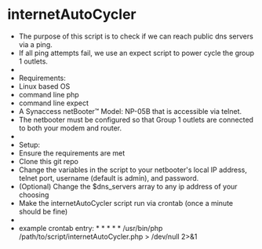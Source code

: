# internetAutoCycler
 * The purpose of this script is to check if we can reach public dns servers via a ping.
 * If all ping attempts fail, we use an expect script to power cycle the group 1 outlets.
 * 
 * Requirements:
 * Linux based OS
 * command line php
 * command line expect
 * A Synaccess netBooter™ Model: NP-05B that is accessible via telnet.
 * The netbooter must be configured so that Group 1 outlets are connected to both your modem and router.
 * 
 * Setup:
 * Ensure the requirements are met
 * Clone this git repo
 * Change the variables in the script to your netbooter's local IP address, telnet port, username (default is admin), and password.
 * (Optional) Change the $dns_servers array to any ip address of your choosing
 * Make the internetAutoCycler script run via crontab (once a minute should be fine)
 * 
 * example crontab entry: * * * * * /usr/bin/php /path/to/script/internetAutoCycler.php > /dev/null 2>&1
